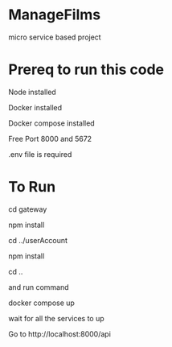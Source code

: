 # ManageFilms

micro service based project

# Prereq to run this code

Node installed

Docker installed

Docker compose installed

Free Port 8000 and 5672

.env file is required


# To Run

cd gateway

npm install

cd ../userAccount

npm install

cd ..

and run command

docker compose up

wait for all the services to up

Go to http://localhost:8000/api
